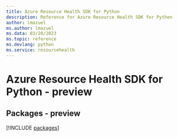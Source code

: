 ```yaml
---
title: Azure Resource Health SDK for Python
description: Reference for Azure Resource Health SDK for Python
author: lmazuel
ms.author: lmazuel
ms.data: 03/20/2023
ms.topic: reference
ms.devlang: python
ms.service: resourcehealth
---
```

# Azure Resource Health SDK for Python - preview
## Packages - preview
[!INCLUDE [packages](resource-health-index.md)]